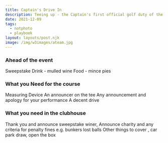 ```yaml
---
title: Captain's Drive In
description: Teeing up - the Captain's first official golf duty of the New Year
date: 2021-12-09
tags:
  - notphoto
  - playbook
layout: layouts/post.njk
image: /img/w3images/ateam.jpg
---
```

<h3>Ahead of the event</h3>
Sweepstake
Drink - mulled wine
Food - mince pies

<h3>What you Need for the course</h3>
Measuring Device
An announcer on the tee
Any announcement and apology for your performance
A decent drive

<h3>What you need in the clubhouse</h3>
Thank you and announce sweepstake winer, 
Announce charity and any criteria for penalty fines e.g. bunkers lost balls
Other things to cover , car park draw, open the box 

